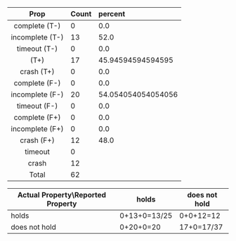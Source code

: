 
| Prop | Count | percent |
|:----:|:------|:--|
|complete   (T-)|0| 0.0 |
|incomplete (T-)|13|52.0 |
|timeout    (T-)|0|0.0 |
|           (T+)|17|45.94594594594595 |
|crash      (T+)|0|0.0 |
|complete   (F-)|0|0.0 |
|incomplete (F-)|20|54.054054054054056 |
|timeout    (F-)|0|0.0 |
|complete   (F+)|0|0.0 |
|incomplete (F+)|0|0.0 |
|crash      (F+)|12|48.0 |
|timeout        |0| |
|crash          |12| |
|Total          |62| |

| Actual Property\Reported Property | holds | does not hold |
|------------------------------------|-------|---------------|
| holds | 0+13+0=13/25 | 0+0+12=12 |
| does not hold | 0+20+0=20 | 17+0=17/37 |

